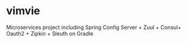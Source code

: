 # vimvie
Microservices project including Spring Config Server + Zuul + Consul+ Oauth2 + Zipkin + Sleuth on Gradle
